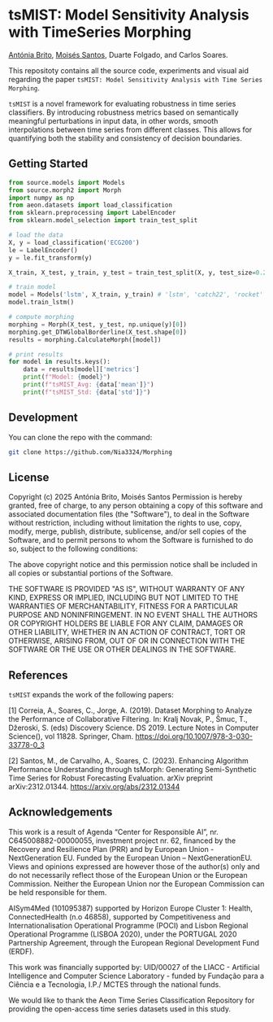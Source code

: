 # tsMIST: Model Sensitivity Analysis with TimeSeries Morphing 

[Antónia Brito](https://github.com/Nia3324), [Moisés Santos](https://github.com/moisesrsantos), Duarte Folgado, and Carlos Soares.

This repositoty contains all the source code, experiments and visual aid regarding the paper `tsMIST: Model Sensitivity Analysis with Time
Series Morphing`. 

`tsMIST` is a novel framework for evaluating robustness in time series classifiers. By introducing robustness metrics based on semantically meaningful perturbations in input data, in other words, smooth interpolations between time series from different classes. This allows for quantifying both the stability and consistency of decision boundaries. 


## Getting Started

```python
from source.models import Models
from source.morph2 import Morph
import numpy as np
from aeon.datasets import load_classification
from sklearn.preprocessing import LabelEncoder
from sklearn.model_selection import train_test_split

# load the data
X, y = load_classification('ECG200')
le = LabelEncoder()
y = le.fit_transform(y)

X_train, X_test, y_train, y_test = train_test_split(X, y, test_size=0.2, random_state=42)

# train model 
model = Models('lstm', X_train, y_train) # 'lstm', 'catch22', 'rocket'
model.train_lstm()

# compute morphing 
morphing = Morph(X_test, y_test, np.unique(y)[0])
morphing.get_DTWGlobalBorderline(X_test.shape[0])
results = morphing.CalculateMorph([model])

# print results
for model in results.keys():
    data = results[model]['metrics']
    print(f"Model: {model}")
    print(f"tsMIST_Avg: {data['mean']}")
    print(f"tsMIST_Std: {data['std']}")

```

## Development

You can clone the repo with the command:


```bash
git clone https://github.com/Nia3324/Morphing
```

## License

Copyright (c) 2025 Antónia Brito, Moisés Santos
Permission is hereby granted, free of charge, to any person obtaining a copy of this software and associated documentation files (the "Software"), to deal in the Software without restriction, including without limitation the rights to use, copy, modify, merge, publish, distribute, sublicense, and/or sell copies of the Software, and to permit persons to whom the Software is furnished to do so, subject to the following conditions:

The above copyright notice and this permission notice shall be included in all copies or substantial portions of the Software.

THE SOFTWARE IS PROVIDED "AS IS", WITHOUT WARRANTY OF ANY KIND, EXPRESS OR IMPLIED, INCLUDING BUT NOT LIMITED TO THE WARRANTIES OF MERCHANTABILITY, FITNESS FOR A PARTICULAR PURPOSE AND NONINFRINGEMENT. IN NO EVENT SHALL THE AUTHORS OR COPYRIGHT HOLDERS BE LIABLE FOR ANY CLAIM, DAMAGES OR OTHER LIABILITY, WHETHER IN AN ACTION OF CONTRACT, TORT OR OTHERWISE, ARISING FROM, OUT OF OR IN CONNECTION WITH THE SOFTWARE OR THE USE OR OTHER DEALINGS IN THE SOFTWARE.

## References

`tsMIST` expands the work of the following papers:

[1] Correia, A., Soares, C., Jorge, A. (2019). Dataset Morphing to Analyze the Performance of Collaborative Filtering. In: Kralj Novak, P., Šmuc, T., Džeroski, S. (eds) Discovery Science. DS 2019. Lecture Notes in Computer Science(), vol 11828. Springer, Cham. https://doi.org/10.1007/978-3-030-33778-0_3

[2] Santos, M., de Carvalho, A., Soares, C. (2023). Enhancing Algorithm Performance Understanding through tsMorph: Generating Semi-Synthetic Time Series for Robust Forecasting Evaluation. arXiv preprint arXiv:2312.01344. https://arxiv.org/abs/2312.01344 


## Acknowledgements

This work is a result of Agenda “Center for Responsible AI”, nr. C645008882-00000055, investment project nr. 62, financed by the Recovery and Resilience Plan (PRR) and by European Union -  NextGeneration EU. Funded by the European Union – NextGenerationEU. Views and opinions expressed are however those of the author(s) only and do not necessarily reflect those of the European Union or the European Commission. Neither the European Union nor the European Commission can be held responsible for them. 

AISym4Med (101095387) supported by Horizon Europe Cluster 1: Health, ConnectedHealth (n.o 46858), supported by Competitiveness and Internationalisation Operational Programme (POCI) and Lisbon Regional Operational Programme (LISBOA 2020), under the PORTUGAL 2020 Partnership Agreement, through the European Regional Development Fund (ERDF). 

This work was financially supported by: UID/00027 of the LIACC - Artificial Intelligence and Computer Science Laboratory - funded by Fundação para a Ciência e a Tecnologia, I.P./ MCTES through the national funds.

We would like to thank the Aeon Time Series Classification Repository for providing the open-access time series datasets used in this study. 
